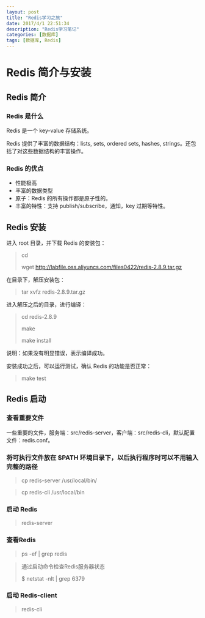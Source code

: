 ```yaml
---
layout: post
title: "Redis学习之旅"
date: 2017/4/1 22:51:34  
description: "Redis学习笔记"
categories: [数据库]
tags: [数据库, Redis]
---
```


# Redis 简介与安装


## Redis 简介


### Redis 是什么

Redis 是一个 key-value 存储系统。

Redis 提供了丰富的数据结构：lists, sets, ordered sets, hashes, strings。还包括了对这些数据结构的丰富操作。

### Redis 的优点

* 性能极高
* 丰富的数据类型
* 原子：Redis 的所有操作都是原子性的。
* 丰富的特性：支持 publish/subscribe，通知，key 过期等特性。

## Redis 安装


进入 root 目录，并下载 Redis 的安装包：

> cd 
> 
> wget http://labfile.oss.aliyuncs.com/files0422/redis-2.8.9.tar.gz

在目录下，解压安装包：

> tar xvfz redis-2.8.9.tar.gz

进入解压之后的目录，进行编译：

> cd redis-2.8.9 
> 
> make 
> 
> make install

说明：如果没有明显错误，表示编译成功。

安装成功之后，可以运行测试，确认 Redis 的功能是否正常：

> make test

## Redis 启动

### 查看重要文件

一些重要的文件，服务端：src/redis-server，客户端：src/redis-cli，默认配置文件：redis.conf。

### 将可执行文件放在 $PATH 环境目录下，以后执行程序时可以不用输入完整的路径

> cp redis-server /usr/local/bin/

> cp redis-cli /usr/local/bin

### 启动 Redis

> redis-server

### 查看Redis

> ps -ef | grep redis

> 通过启动命令检查Redis服务器状态
> 
> $ netstat -nlt | grep 6379

### 启动 Redis-client

> redis-cli